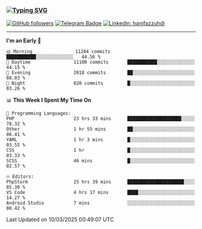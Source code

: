 ### [![Typing SVG](https://readme-typing-svg.herokuapp.com?font=lato&size=22&lines=Hi+There+👋)](https://git.io/typing-svg) 

[![GitHub followers](https://img.shields.io/github/followers/hanifazzuhdi?label=Follow&style=social)](https://github.com/hanifazzuhdi/?tab=follow) 
[![Telegram Badge](https://img.shields.io/badge/-hanif0198-blue?style=social&logo=telegram&link=https://www.t.me/hanif0198/)](https://www.t.me/hanif0198/) 
[![Linkedin: hanifazzuhdi](https://img.shields.io/badge/-hanifazzuhdi-blue?style=flat-square&logo=Linkedin&logoColor=white&link=https://www.linkedin.com/in/hanif-az-zuhdi-69688019b/)](https://www.linkedin.com/in/hanif-az-zuhdi-69688019b/) 

<hr/>

<!--START_SECTION:waka-->
**I'm an Early 🐤** 

```text
🌞 Morning                11204 commits       ███████████░░░░░░░░░░░░░░   44.56 % 
🌆 Daytime                11100 commits       ███████████░░░░░░░░░░░░░░   44.15 % 
🌃 Evening                2018 commits        ██░░░░░░░░░░░░░░░░░░░░░░░   08.03 % 
🌙 Night                  820 commits         █░░░░░░░░░░░░░░░░░░░░░░░░   03.26 % 
```


📊 **This Week I Spent My Time On** 

```text
💬 Programming Languages: 
PHP                      23 hrs 33 mins      ████████████████████░░░░░   78.32 % 
Other                    1 hr 55 mins        ██░░░░░░░░░░░░░░░░░░░░░░░   06.41 % 
YAML                     1 hr 3 mins         █░░░░░░░░░░░░░░░░░░░░░░░░   03.55 % 
CSS                      1 hr                █░░░░░░░░░░░░░░░░░░░░░░░░   03.33 % 
SCSS                     46 mins             █░░░░░░░░░░░░░░░░░░░░░░░░   02.57 % 

🔥 Editors: 
PhpStorm                 25 hrs 39 mins      █████████████████████░░░░   85.30 % 
VS Code                  4 hrs 17 mins       ████░░░░░░░░░░░░░░░░░░░░░   14.27 % 
Android Studio           7 mins              ░░░░░░░░░░░░░░░░░░░░░░░░░   00.42 % 
```


 Last Updated on 10/03/2025 00:49:07 UTC
<!--END_SECTION:waka-->
